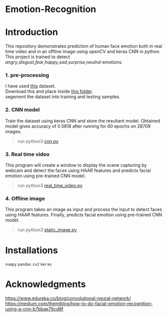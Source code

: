 # Emotion-Recognition

# Introduction
This repository demonstrates prediction of human face emotion both in real time video and in an offline image using openCV and keras CNN in python. 
This project is trained to detect *angry*,*disgust*,*fear*,*happy*,*sad*,*surprise*,*neutral* emotions.

### 1. pre-processing 
I have used [this](https://www.kaggle.com/c/challenges-in-representation-learning-facial-expression-recognition-challenge/data) dataset.</br>
Download this and place inside [this folder](https://github.com/vamc-stash/Emotion-Recognition/tree/master/src/fer2013/fer2013).</br>
segement the dataset into training and testing samples.

### 2. CNN model
Train the dataset using keras CNN and store the resultant model. Obtained model gives accuracy of 0.5818 after running for 60 epochs on 28709 images.</br>
> run python3 [cnn.py](https://github.com/vamc-stash/Emotion-Recognition/blob/master/src/code/cnn.py)

### 3. Real time video
This program will create a window to display the scene capturing by webcam and detect the faces using HAAR features and predicts facial emotion using pre-trained CNN model. </br>
> run python3 [real_time_video.py](https://github.com/vamc-stash/Emotion-Recognition/blob/master/src/code/real_time_video.py)

### 4. Offline image
This program takes an image as input and process the input to detect faces using HAAR features. Finally, predicts facial emotion using pre-trained CNN model.</br>
> run python3 [static_image.py](https://github.com/vamc-stash/Emotion-Recognition/blob/master/src/code/static_image.py)

# Installations
`numpy` `pandas` `cv2` `keras` 

# Acknowledgments
https://www.edureka.co/blog/convolutional-neural-network/ </br>
https://medium.com/themlblog/how-to-do-facial-emotion-recognition-using-a-cnn-b7bbae79cd8f




